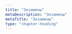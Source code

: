 ```yaml
---
title: "Экзамены"
metaDescription: "Экзамены"
metaTitle: "Экзамены"
type: "chapter-heading"
---
```

